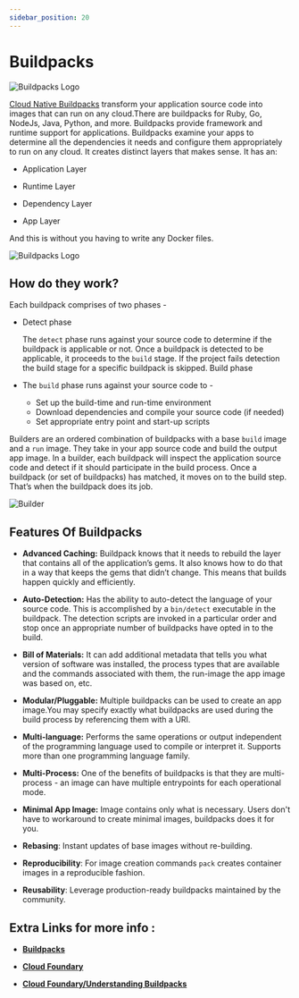 ```yaml
---
sidebar_position: 20
---
```

# Buildpacks

![Buildpacks Logo](https://drive.google.com/uc?export=view&id=1MrOJB3xfN7_TMH4wo_rwmMvHZlEJe6b1)

[Cloud Native Buildpacks](https://buildpacks.io/docs/) transform your application source code into images that can run on any cloud.There are buildpacks for Ruby, Go, NodeJs, Java, Python, and more. Buildpacks provide framework and runtime support for applications. Buildpacks examine your apps to determine all the dependencies it needs and configure them appropriately to run on any cloud. It creates distinct layers that makes sense. It has an:

*	Application Layer

*	Runtime Layer 

*	Dependency Layer

*	App Layer

And this is without you having to write any Docker files.

![Buildpacks Logo](https://drive.google.com/uc?export=view&id=1biysPds9ZOkxI15HFdgc3oLeaVizrvFR)

## How do they work?

Each buildpack comprises of two phases -

* Detect phase 

  The `detect` phase runs against your source code to determine if the buildpack is applicable or not. Once a buildpack is detected to be applicable, it proceeds to the `build`   stage. If the project fails detection the build stage for a specific buildpack is skipped.
  Build phase 

* The `build` phase runs against your source code to -
  *	 Set up the build-time and run-time environment
  *	 Download dependencies and compile your source code (if needed)
  *	 Set appropriate entry point and start-up scripts
  
Builders are an ordered combination of buildpacks with a base `build` image and a `run` image. They take in your app source code and build the output app image. In a builder, each buildpack will inspect the application source code and detect if it should participate in the build process. Once a buildpack (or set of buildpacks) has matched, it moves on to the build step. That’s when the buildpack does its job.

![Builder](https://drive.google.com/uc?export=view&id=1qClyXsPuD0P8DMQrawvKcKkM3K9QaaCk)

## Features Of Buildpacks

*	**Advanced Caching:** Buildpack knows that it needs to rebuild the layer that contains all of the application’s gems. It also knows how to do that in a way that keeps the gems that didn’t change. This means that builds happen quickly and efficiently.

*	**Auto-Detection:** Has the ability to auto-detect the language of your source code. This is accomplished by a `bin/detect` executable in the buildpack. The detection scripts are invoked in a particular order and stop once an appropriate number of buildpacks have opted in to the build.

*	**Bill of Materials:** It can add additional metadata that tells you what version of software was installed, the process types that are available and the commands associated with them, the run-image the app image was based on, etc.

*	**Modular/Pluggable:** Multiple buildpacks can be used to create an app image.You may specify exactly what buildpacks are used during the build process by referencing them with a URI.

*	**Multi-language:** Performs the same operations or output independent of the programming language used to compile or interpret it. Supports more than one programming language family.

*	**Multi-Process:** One of the benefits of buildpacks is that they are multi-process - an image can have multiple entrypoints for each operational mode.

*	**Minimal App Image:** Image contains only what is necessary. Users don't have to workaround to create minimal images, buildpacks does it for you.

*	**Rebasing**: Instant updates of base images without re-building.

*	**Reproducibility**: For image creation commands `pack` creates container images in a reproducible fashion.

*	**Reusability**: Leverage production-ready buildpacks maintained by the community.
 	
## Extra Links for more info : 

* [**Buildpacks**](https://buildpacks.io/docs/)

* [**Cloud Foundary**](https://docs.cloudfoundry.org/buildpacks/)

* [**Cloud Foundary/Understanding Buildpacks**](https://docs.cloudfoundry.org/buildpacks/understand-buildpacks.html)
